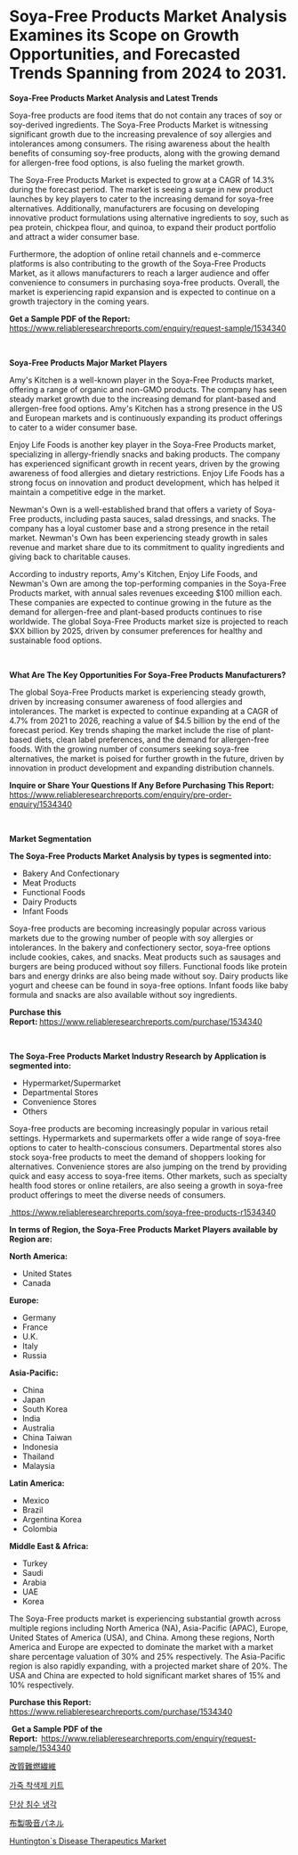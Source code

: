 <p><h1>Soya-Free Products Market Analysis Examines its Scope on Growth Opportunities, and Forecasted Trends Spanning from 2024 to 2031.</h1></p><p><strong>Soya-Free Products Market Analysis and Latest Trends</strong></p>
<p><p>Soya-free products are food items that do not contain any traces of soy or soy-derived ingredients. The Soya-Free Products Market is witnessing significant growth due to the increasing prevalence of soy allergies and intolerances among consumers. The rising awareness about the health benefits of consuming soy-free products, along with the growing demand for allergen-free food options, is also fueling the market growth.</p><p>The Soya-Free Products Market is expected to grow at a CAGR of 14.3% during the forecast period. The market is seeing a surge in new product launches by key players to cater to the increasing demand for soya-free alternatives. Additionally, manufacturers are focusing on developing innovative product formulations using alternative ingredients to soy, such as pea protein, chickpea flour, and quinoa, to expand their product portfolio and attract a wider consumer base.</p><p>Furthermore, the adoption of online retail channels and e-commerce platforms is also contributing to the growth of the Soya-Free Products Market, as it allows manufacturers to reach a larger audience and offer convenience to consumers in purchasing soya-free products. Overall, the market is experiencing rapid expansion and is expected to continue on a growth trajectory in the coming years.</p></p>
<p><strong>Get a Sample PDF of the Report:&nbsp;</strong> <a href="https://www.reliableresearchreports.com/enquiry/request-sample/1534340">https://www.reliableresearchreports.com/enquiry/request-sample/1534340</a></p>
<p>&nbsp;</p>
<p><strong>Soya-Free Products Major Market Players</strong></p>
<p><p>Amy's Kitchen is a well-known player in the Soya-Free Products market, offering a range of organic and non-GMO products. The company has seen steady market growth due to the increasing demand for plant-based and allergen-free food options. Amy's Kitchen has a strong presence in the US and European markets and is continuously expanding its product offerings to cater to a wider consumer base.</p><p>Enjoy Life Foods is another key player in the Soya-Free Products market, specializing in allergy-friendly snacks and baking products. The company has experienced significant growth in recent years, driven by the growing awareness of food allergies and dietary restrictions. Enjoy Life Foods has a strong focus on innovation and product development, which has helped it maintain a competitive edge in the market.</p><p>Newman's Own is a well-established brand that offers a variety of Soya-Free products, including pasta sauces, salad dressings, and snacks. The company has a loyal customer base and a strong presence in the retail market. Newman's Own has been experiencing steady growth in sales revenue and market share due to its commitment to quality ingredients and giving back to charitable causes.</p><p>According to industry reports, Amy's Kitchen, Enjoy Life Foods, and Newman's Own are among the top-performing companies in the Soya-Free Products market, with annual sales revenues exceeding $100 million each. These companies are expected to continue growing in the future as the demand for allergen-free and plant-based products continues to rise worldwide. The global Soya-Free Products market size is projected to reach $XX billion by 2025, driven by consumer preferences for healthy and sustainable food options.</p></p>
<p>&nbsp;</p>
<p><strong>What Are The Key Opportunities For Soya-Free Products Manufacturers?</strong></p>
<p><p>The global Soya-Free Products market is experiencing steady growth, driven by increasing consumer awareness of food allergies and intolerances. The market is expected to continue expanding at a CAGR of 4.7% from 2021 to 2026, reaching a value of $4.5 billion by the end of the forecast period. Key trends shaping the market include the rise of plant-based diets, clean label preferences, and the demand for allergen-free foods. With the growing number of consumers seeking soya-free alternatives, the market is poised for further growth in the future, driven by innovation in product development and expanding distribution channels.</p></p>
<p><strong>Inquire or Share Your Questions If Any Before Purchasing This Report:</strong> <a href="https://www.reliableresearchreports.com/enquiry/pre-order-enquiry/1534340">https://www.reliableresearchreports.com/enquiry/pre-order-enquiry/1534340</a></p>
<p>&nbsp;</p>
<p><strong>Market Segmentation</strong></p>
<p><strong>The Soya-Free Products Market Analysis by types is segmented into:</strong></p>
<p><ul><li>Bakery And Confectionary</li><li>Meat Products</li><li>Functional Foods</li><li>Dairy Products</li><li>Infant Foods</li></ul></p>
<p><p>Soya-free products are becoming increasingly popular across various markets due to the growing number of people with soy allergies or intolerances. In the bakery and confectionery sector, soya-free options include cookies, cakes, and snacks. Meat products such as sausages and burgers are being produced without soy fillers. Functional foods like protein bars and energy drinks are also being made without soy. Dairy products like yogurt and cheese can be found in soya-free options. Infant foods like baby formula and snacks are also available without soy ingredients.</p></p>
<p><strong>Purchase this Report:&nbsp;</strong><a href="https://www.reliableresearchreports.com/purchase/1534340">https://www.reliableresearchreports.com/purchase/1534340</a></p>
<p>&nbsp;</p>
<p><strong>The Soya-Free Products Market Industry Research by Application is segmented into:</strong></p>
<p><ul><li>Hypermarket/Supermarket</li><li>Departmental Stores</li><li>Convenience Stores</li><li>Others</li></ul></p>
<p><p>Soya-free products are becoming increasingly popular in various retail settings. Hypermarkets and supermarkets offer a wide range of soya-free options to cater to health-conscious consumers. Departmental stores also stock soya-free products to meet the demand of shoppers looking for alternatives. Convenience stores are also jumping on the trend by providing quick and easy access to soya-free items. Other markets, such as specialty health food stores or online retailers, are also seeing a growth in soya-free product offerings to meet the diverse needs of consumers.</p></p>
<p><a href="https://www.reliableresearchreports.com/soya-free-products-r1534340">&nbsp;https://www.reliableresearchreports.com/soya-free-products-r1534340</a></p>
<p><strong>In terms of Region, the Soya-Free Products Market Players available by Region are:</strong></p>
<p>
    <p> <strong> North America: </strong>
        <ul>
            <li>United States</li>
            <li>Canada</li>
        </ul>
        </p> 
    <p> <strong> Europe: </strong>
        <ul>
            <li>Germany</li>
            <li>France</li>
            <li>U.K.</li>
            <li>Italy</li>
            <li>Russia</li>
        </ul>
        </p> 
    <p> <strong> Asia-Pacific: </strong>
        <ul>
            <li>China</li>
            <li>Japan</li>
            <li>South Korea</li>
            <li>India</li>
            <li>Australia</li>
            <li>China Taiwan</li>
            <li>Indonesia</li>
            <li>Thailand</li>
            <li>Malaysia</li>
        </ul>
        </p> 
    <p> <strong> Latin America: </strong>
        <ul>
            <li>Mexico</li>
            <li>Brazil</li>
            <li>Argentina Korea</li>
            <li>Colombia</li>
        </ul>
        </p> 
    <p> <strong> Middle East & Africa: </strong>
        <ul>
            <li>Turkey</li>
            <li>Saudi</li>
            <li>Arabia</li>
            <li>UAE</li>
            <li>Korea</li>
        </ul>
    </p>
    </p>
<p><p>The Soya-Free products market is experiencing substantial growth across multiple regions including North America (NA), Asia-Pacific (APAC), Europe, United States of America (USA), and China. Among these regions, North America and Europe are expected to dominate the market with a market share percentage valuation of 30% and 25% respectively. The Asia-Pacific region is also rapidly expanding, with a projected market share of 20%. The USA and China are expected to hold significant market shares of 15% and 10% respectively.</p></p>
<p><strong>Purchase this Report: </strong><a href="https://www.reliableresearchreports.com/purchase/1534340">https://www.reliableresearchreports.com/purchase/1534340</a></p>
<p>&nbsp;<strong>Get a Sample PDF of the Report:&nbsp;&nbsp;</strong><a href="https://www.reliableresearchreports.com/enquiry/request-sample/1534340">https://www.reliableresearchreports.com/enquiry/request-sample/1534340</a></p>
<p><strong></strong></p>
<p><p><a href="https://medium.com/@colinom7865/%E6%94%B9%E8%89%AF%E3%81%95%E3%82%8C%E3%81%9F%E9%9B%A3%E7%87%83%E3%83%95%E3%82%A1%E3%82%A4%E3%83%90%E3%83%BC%E5%B8%82%E5%A0%B4-%E5%B8%82%E5%A0%B4cagr-%E5%B8%82%E5%A0%B4%E5%8B%95%E5%90%91-%E6%88%90%E9%95%B7%E6%88%A6%E7%95%A5%E3%81%AB%E9%96%A2%E3%81%99%E3%82%8Binsights-bcf172655cf7">改質難燃繊維</a></p><p><a href="https://medium.com/@giovanileannon/%EA%B0%80%EC%A3%BD-%EC%83%89%EC%86%8C-%ED%82%A4%ED%8A%B8-%EC%8B%9C%EC%9E%A5-%EA%B7%9C%EB%AA%A8-%EB%B0%8F-%EC%8B%9C%EC%9E%A5-%EB%8F%99%ED%96%A5-%EC%A0%84%EC%B2%B4-%EC%82%B0%EC%97%85-%EA%B0%9C%EC%9A%94-2024%EB%85%84%EB%B6%80%ED%84%B0-2031%EB%85%84%EA%B9%8C%EC%A7%80-34bea25cdfbf">가죽 착색제 키트</a></p><p><a href="https://github.com/hxzi07639916/Market-Research-Report-List-2/blob/main/853780289674.md">단상 침수 냉각</a></p><p><a href="https://github.com/dathomson6534/Market-Research-Report-List-1/blob/main/103571598207.md">布製吸音パネル</a></p><p><a href="https://github.com/mancsybtousav/Market-Research-Report-List-2/blob/main/huntingtons-disease-therapeutics-market.md">Huntington`s Disease Therapeutics Market</a></p></p>
